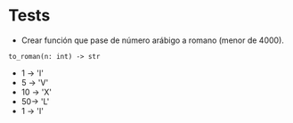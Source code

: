 # Tests

- Crear función que pase de número arábigo a romano (menor de 4000).
```
to_roman(n: int) -> str
```

- 1 -> 'I'
- 5 -> 'V'
- 10 -> 'X'
- 50-> 'L'
- 1 -> 'I'